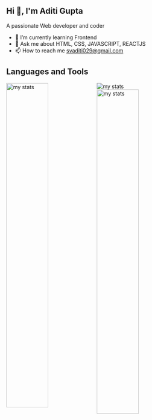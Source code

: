 ## Hi 👋, I'm Aditi Gupta

<!--
**Adi-bv/Adi-bv** is a ✨ _special_ ✨ repository because its `README.md` (this file) appears on your GitHub profile.-->

A passionate Web developer and coder

- 🌱 I’m currently learning Frontend
- 💬 Ask me about HTML, CSS, JAVASCRIPT, REACTJS
- 📫 How to reach me svaditi029@gmail.com


## Languages and Tools


<img alt="my stats" src="https://skillicons.dev/icons?i=c,cpp,html,css,js,bootstrap,nodejs,express,react,git"/>
<img alt="my stats" align="left" width="47%" src="https://github-readme-stats.vercel.app/api?username=Adi-bv&hide=stars&show=prs_merged&show_icons=true"/>
<img alt="my stats" align="left" width="47%" src="https://github-readme-stats.vercel.app/api/top-langs/?username=Adi-bv&hide_progress=true"/>
